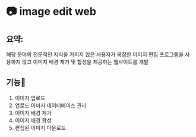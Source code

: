 :camera: image edit web
===

요약:
---
해당 분야의 전문적인 지식을 가지지 않은 사용자가 복잡한 이미지 편집 프로그램을 사용하지 않고 이미지 배경 제거 및 합성을 제공하는 웹사이트를 개발

기능:stars:
---
1. 이미지 업로드
2. 업로드 이미지 데이터베이스 관리
3. 이미지 배경 제거
4. 이미지 배경 합성
5. 편집된 이미지 다운로드
